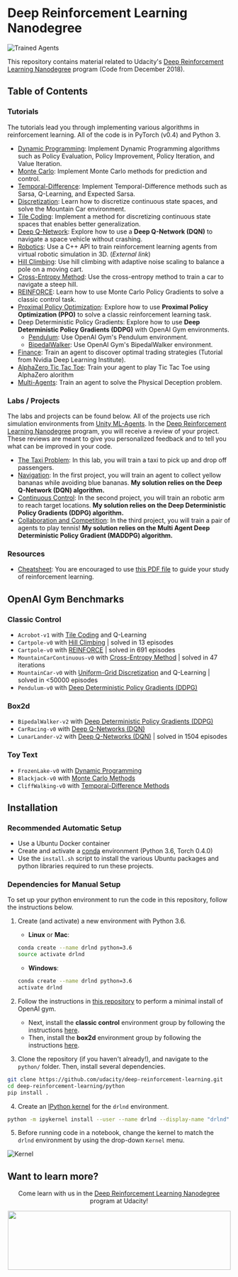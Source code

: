 [//]: # (Image References)

[image1]: https://user-images.githubusercontent.com/10624937/42135602-b0335606-7d12-11e8-8689-dd1cf9fa11a9.gif "Trained Agents"
[image2]: https://user-images.githubusercontent.com/10624937/42386929-76f671f0-8106-11e8-9376-f17da2ae852e.png "Kernel"

# Deep Reinforcement Learning Nanodegree

![Trained Agents][image1]

This repository contains material related to Udacity's [Deep Reinforcement Learning Nanodegree](https://www.udacity.com/course/deep-reinforcement-learning-nanodegree--nd893) program (Code from December 2018).  

## Table of Contents

### Tutorials

The tutorials lead you through implementing various algorithms in reinforcement learning.  All of the code is in PyTorch (v0.4) and Python 3.

* [Dynamic Programming](https://github.com/fdasilva59/deep-reinforcement-learning/tree/master/dynamic-programming): Implement Dynamic Programming algorithms such as Policy Evaluation, Policy Improvement, Policy Iteration, and Value Iteration. 
* [Monte Carlo](https://github.com/fdasilva59/deep-reinforcement-learning/tree/master/monte-carlo): Implement Monte Carlo methods for prediction and control. 
* [Temporal-Difference](https://github.com/fdasilva59/deep-reinforcement-learning/tree/master/temporal-difference): Implement Temporal-Difference methods such as Sarsa, Q-Learning, and Expected Sarsa. 
* [Discretization](https://github.com/fdasilva59/deep-reinforcement-learning/tree/master/discretization): Learn how to discretize continuous state spaces, and solve the Mountain Car environment.
* [Tile Coding](https://github.com/fdasilva59/deep-reinforcement-learning/tree/master/tile-coding): Implement a method for discretizing continuous state spaces that enables better generalization.
* [Deep Q-Network](https://github.com/fdasilva59/deep-reinforcement-learning/tree/master/dqn): Explore how to use a **Deep Q-Network (DQN)** to navigate a space vehicle without crashing.
* [Robotics](https://github.com/dusty-nv/jetson-reinforcement): Use a C++ API to train reinforcement learning agents from virtual robotic simulation in 3D. (_External link_)
* [Hill Climbing](https://github.com/fdasilva59/deep-reinforcement-learning/tree/master/hill-climbing): Use hill climbing with adaptive noise scaling to balance a pole on a moving cart.
* [Cross-Entropy Method](https://github.com/fdasilva59/deep-reinforcement-learning/tree/master/cross-entropy): Use the cross-entropy method to train a car to navigate a steep hill.
* [REINFORCE](https://github.com/fdasilva59/deep-reinforcement-learning/tree/master/reinforce): Learn how to use Monte Carlo Policy Gradients to solve a classic control task.
* [Proximal Policy Optimization](https://github.com/fdasilva59/deep-reinforcement-learning/tree/master/pong_ppo): Explore how to use **Proximal Policy Optimization (PPO)** to solve a classic reinforcement learning task.
* Deep Deterministic Policy Gradients: Explore how to use **Deep Deterministic Policy Gradients (DDPG)** with OpenAI Gym environments.
  * [Pendulum](https://github.com/fdasilva59/deep-reinforcement-learning/tree/master/ddpg-pendulum): Use OpenAI Gym's Pendulum environment.
  * [BipedalWalker](https://github.com/fdasilva59/deep-reinforcement-learning/tree/master/ddpg-bipedal): Use OpenAI Gym's BipedalWalker environment.
* [Finance](https://github.com/fdasilva59/deep-reinforcement-learning/tree/master/drl-finance): Train an agent to discover optimal trading strategies (Tutorial from Nvidia Deep Learning Institute). 
* [AlphaZero Tic Tac Toe](https://github.com/fdasilva59/deep-reinforcement-learning/tree/master/alphazero-tictactoe): Train your agent to play Tic Tac Toe using AlphaZero alorithm
* [Multi-Agents](https://github.com/fdasilva59/deep-reinforcement-learning/tree/master/multi-agents): Train an agent to solve the Physical Deception problem.

### Labs / Projects

The labs and projects can be found below.  All of the projects use rich simulation environments from [Unity ML-Agents](https://github.com/Unity-Technologies/ml-agents). In the [Deep Reinforcement Learning Nanodegree](https://www.udacity.com/course/deep-reinforcement-learning-nanodegree--nd893) program, you will receive a review of your project.  These reviews are meant to give you personalized feedback and to tell you what can be improved in your code.

* [The Taxi Problem](https://github.com/fdasilva59/deep-reinforcement-learning/tree/master/lab-taxi): In this lab, you will train a taxi to pick up and drop off passengers.
* [Navigation](https://github.com/fdasilva59/deep-reinforcement-learning/tree/master/p1_navigation): In the first project, you will train an agent to collect yellow bananas while avoiding blue bananas. **My solution relies on the Deep Q-Network (DQN) algorithm.**
* [Continuous Control](https://github.com/fdasilva59/deep-reinforcement-learning/tree/master/p2_continuous-control): In the second project, you will train an robotic arm to reach target locations. **My solution relies on the Deep Deterministic Policy Gradients (DDPG) algorithm.**
* [Collaboration and Competition](https://github.com/fdasilva59/deep-reinforcement-learning/tree/master/p3_collab-compet): In the third project, you will train a pair of agents to play tennis! **My solution relies on the Multi Agent Deep Deterministic Policy Gradient (MADDPG) algorithm.**

### Resources

* [Cheatsheet](https://github.com/udacity/deep-reinforcement-learning/blob/master/cheatsheet): You are encouraged to use [this PDF file](https://github.com/fdasilva59/deep-reinforcement-learning/tree/master/cheatsheet/cheatsheet.pdf) to guide your study of reinforcement learning. 

## OpenAI Gym Benchmarks

### Classic Control
- `Acrobot-v1` with [Tile Coding](https://github.com/fdasilva59/deep-reinforcement-learning/tree/master/tile-coding/Tile_Coding_Solution.ipynb) and Q-Learning  
- `Cartpole-v0` with [Hill Climbing](https://github.com/fdasilva59/deep-reinforcement-learning/tree/master/hill-climbing/Hill_Climbing.ipynb) | solved in 13 episodes
- `Cartpole-v0` with [REINFORCE](https://github.com/fdasilva59/deep-reinforcement-learning/tree/master/reinforce/REINFORCE.ipynb) | solved in 691 episodes 
- `MountainCarContinuous-v0` with [Cross-Entropy Method](https://github.com/fdasilva59/deep-reinforcement-learning/tree/master/cross-entropy/CEM.ipynb) | solved in 47 iterations
- `MountainCar-v0` with [Uniform-Grid Discretization](https://github.com/fdasilva59/deep-reinforcement-learning/tree/master/discretization/Discretization_Solution.ipynb) and Q-Learning | solved in <50000 episodes
- `Pendulum-v0` with [Deep Deterministic Policy Gradients (DDPG)](https://github.com/fdasilva59/deep-reinforcement-learning/tree/master/ddpg-pendulum/DDPG.ipynb)

### Box2d
- `BipedalWalker-v2` with [Deep Deterministic Policy Gradients (DDPG)](https://github.com/fdasilva59/deep-reinforcement-learning/tree/master/ddpg-bipedal/DDPG.ipynb)
- `CarRacing-v0` with [Deep Q-Networks (DQN)](https://github.com/fdasilva59/deep-reinforcement-learning/tree/master/dqn/solution/Deep_Q_Network_Solution.ipynb)
- `LunarLander-v2` with [Deep Q-Networks (DQN)](https://github.com/fdasilva59/deep-reinforcement-learning/tree/master/dqn/solution/Deep_Q_Network_Solution.ipynb) | solved in 1504 episodes

### Toy Text
- `FrozenLake-v0` with [Dynamic Programming](https://github.com/fdasilva59/deep-reinforcement-learning/tree/master/dynamic-programming/Dynamic_Programming_Solution.ipynb)
- `Blackjack-v0` with [Monte Carlo Methods](https://github.com/fdasilva59/deep-reinforcement-learning/tree/master/monte-carlo/Monte_Carlo_Solution.ipynb)
- `CliffWalking-v0` with [Temporal-Difference Methods](https://github.com/fdasilva59/deep-reinforcement-learning/tree/master/temporal-difference/Temporal_Difference_Solution.ipynb)

## Installation

### Recommended Automatic Setup

- Use a Ubuntu Docker container
- Create and activate a [conda](https://conda.io) environment (Python 3.6, Torch 0.4.0)
- Use the `install.sh` script to install the various Ubuntu packages and python libraries required to run these projects.

### Dependencies for Manual Setup

To set up your python environment to run the code in this repository, follow the instructions below.

1. Create (and activate) a new environment with Python 3.6.

	- __Linux__ or __Mac__: 
	```bash
	conda create --name drlnd python=3.6
	source activate drlnd
	```
	- __Windows__: 
	```bash
	conda create --name drlnd python=3.6 
	activate drlnd
	```
	
2. Follow the instructions in [this repository](https://github.com/openai/gym) to perform a minimal install of OpenAI gym.  
	- Next, install the **classic control** environment group by following the instructions [here](https://github.com/openai/gym#classic-control).
	- Then, install the **box2d** environment group by following the instructions [here](https://github.com/openai/gym#box2d).
	
3. Clone the repository (if you haven't already!), and navigate to the `python/` folder.  Then, install several dependencies.
```bash
git clone https://github.com/udacity/deep-reinforcement-learning.git
cd deep-reinforcement-learning/python
pip install .
```

4. Create an [IPython kernel](http://ipython.readthedocs.io/en/stable/install/kernel_install.html) for the `drlnd` environment.  
```bash
python -m ipykernel install --user --name drlnd --display-name "drlnd"
```

5. Before running code in a notebook, change the kernel to match the `drlnd` environment by using the drop-down `Kernel` menu. 

![Kernel][image2]

## Want to learn more?

<p align="center">Come learn with us in the <a href="https://www.udacity.com/course/deep-reinforcement-learning-nanodegree--nd893">Deep Reinforcement Learning Nanodegree</a> program at Udacity!</p>

<p align="center"><a href="https://www.udacity.com/course/deep-reinforcement-learning-nanodegree--nd893">
 <img width="503" height="133" src="https://user-images.githubusercontent.com/10624937/42135812-1829637e-7d16-11e8-9aa1-88056f23f51e.png"></a>
</p>
